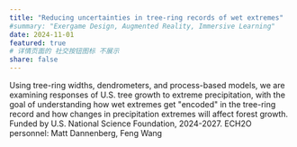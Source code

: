 ```yaml
---
title: "Reducing uncertainties in tree-ring records of wet extremes"
#summary: "Exergame Design, Augmented Reality, Immersive Learning"
date: 2024-11-01 
featured: true
# 详情页面的 社交按钮图标 不展示 
share: false
---
```


Using tree-ring widths, dendrometers, and process-based models, we are examining responses of U.S. tree growth to extreme precipitation, with the goal of understanding how wet extremes get "encoded" in the tree-ring record and how changes in precipitation extremes will affect forest growth. Funded by U.S. National Science Foundation, 2024-2027. ECH2O personnel: Matt Dannenberg, Feng Wang

